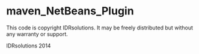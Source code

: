 # maven_NetBeans_Plugin

This code is copyright IDRsolutions. It may be freely distributed but without any warranty or support.

IDRsolutions 2014

